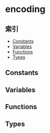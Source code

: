
# encoding

## 索引

- [Constants](#constants)
- [Variables](#variables)
- [Functions](#functions)
- [Types](#types)

## Constants

## Variables

## Functions

## Types
